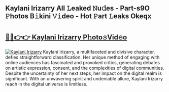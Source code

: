## Kaylani Irizarry All 𝙻eaked 𝙽u𝚍es - Part-s9O 𝙿hotos B𝚒kini 𝚅𝚒deo - Hot 𝙿art 𝙻eaks Okeqx

# <h2><a href="http://ld6x34r.urlbe.top/?page=Kaylani+Irizarry">🔗🔗👉👉 Kaylani Irizarry P𝚑oto𝚜Vid𝚎o</a></h2>

[![Kaylani Irizarry](https://i.imgur.com/eBuTRDB.gif)](http://ld6x34r.urlbe.top/?page=Kaylani+Irizarry)
Kaylani Irizarry, a multifaceted and divisive character, defies straightforward classification. Her unique method of engaging with online audiences has fascinated and provoked critics, generating debates on artistic expression, consent, and the complexities of digital communities. Despite the uncertainty of her next steps, her impact on the digital realm is significant. With an unwavering spirit and undeniable allure, Kaylani Irizarry reach in the digital universe is limitless.
